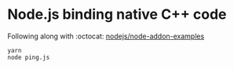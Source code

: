# Node.js binding native C++ code

Following along with :octocat: [nodejs/node-addon-examples](https://github.com/nodejs/node-addon-examples)

```
yarn
node ping.js
```

